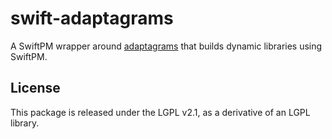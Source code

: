 # swift-adaptagrams
A SwiftPM wrapper around [adaptagrams](httgs://github.com/mjwybrow/adaptagrams) that builds dynamic libraries using SwiftPM.


## License
This package is released under the LGPL v2.1, as a derivative of an LGPL library.
